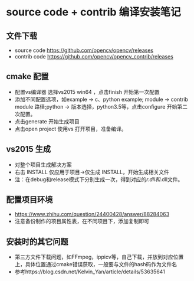 # source code + contrib 编译安装笔记

## 文件下载

* source code https://github.com/opencv/opencv/releases
* contrib code https://github.com/opencv/opencv_contrib/releases

## cmake 配置

* 配置vs编译器 选择vs2015 win64 ，点击finish 开始第一次配置
* 添加不同配置选项，如example -> c、python example; module -> contrib module 路径;python -> 版本选择，python3.5等，点击configure 开始第二次配置。
* 点击generate 开始生成项目
* 点击open project 使用vs 打开项目，准备编译。

## vs2015 生成

* 对整个项目生成解决方案
* 右击 INSTALL 仅应用于项目->仅生成 INSTALL，开始生成相关文件
* 注：在debug和release模式下分别生成一次，得到对应的*r.dll和*.dll文件。

## 配置项目环境

* https://www.zhihu.com/question/24400428/answer/88284063
* 注意备份制作的项目属性表，在不同项目下，添加复制即可

## 安装时的其它问题

* 第三方文件下载问题，如FFmpeg，ippicv等，自己下载，并放到对应位置上，具体位置通过cmake错误获取，一般要与文件的hash码作为文件名
* 参考https://blog.csdn.net/Kelvin_Yan/article/details/53635641